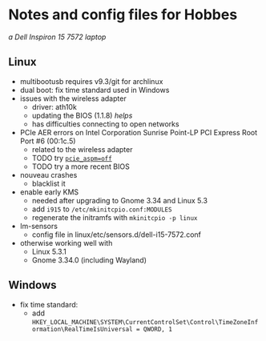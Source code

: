 # Notes and config files for Hobbes
_a Dell Inspiron 15 7572 laptop_

## Linux

 - multibootusb requires v9.3/git for archlinux
 - dual boot: fix time standard used in Windows
 - issues with the wireless adapter
    * driver: ath10k
    * updating the BIOS (1.1.8) _helps_
    * has difficulties connecting to open networks
 - PCIe AER errors on Intel Corporation Sunrise Point-LP PCI Express Root Port #6 (00:1c.5)
    * related to the wireless adapter
    * TODO try [`pcie_aspm=off`](https://askubuntu.com/a/863301)
    * TODO try a more recent BIOS
 - nouveau crashes
    * blacklist it
 - enable early KMS
    * needed after upgrading to Gnome 3.34 and Linux 5.3
    * add `i915` to `/etc/mkinitcpio.conf:MODULES`
    * regenerate the initramfs with `mkinitcpio -p linux`
 - lm-sensors
    * config file in linux/etc/sensors.d/dell-i15-7572.conf
 - otherwise working well with
    * Linux 5.3.1
    * Gnome 3.34.0 (including Wayland)

## Windows

 - fix time standard:
    * add `HKEY_LOCAL_MACHINE\SYSTEM\CurrentControlSet\Control\TimeZoneInformation\RealTimeIsUniversal = QWORD, 1`
